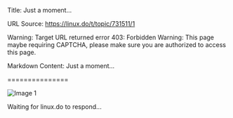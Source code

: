 Title: Just a moment...

URL Source: https://linux.do/t/topic/731511/1

Warning: Target URL returned error 403: Forbidden
Warning: This page maybe requiring CAPTCHA, please make sure you are authorized to access this page.

Markdown Content:
Just a moment...

===============

![Image 1](blob:http://localhost/c0e5b9b53a51453d3a80371c867e3d18)

Waiting for linux.do to respond...
